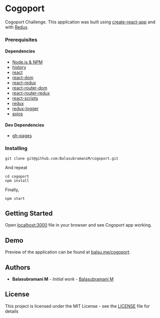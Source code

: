 # Cogoport

Cogoport Challenge. This application was built using [create-react-app](https://github.com/facebook/create-react-app) and with [Redux](https://redux.js.org/).

### Prerequisites

#### Dependencies

- [Node.js & NPM](https://www.npmjs.com/package/download)
- [history](https://www.npmjs.com/package/history)
- [react](https://www.npmjs.com/package/react)
- [react-dom](https://www.npmjs.com/package/react-dom)
- [react-redux](https://www.npmjs.com/package/react-redux)
- [react-router-dom](https://www.npmjs.com/package/react-router-dom)
- [react-router-redux](https://www.npmjs.com/package/react-router-redux)
- [react-scripts](https://www.npmjs.com/package/react-scripts)
- [redux](https://www.npmjs.com/package/redux)
- [redux-logger](https://www.npmjs.com/package/redux-logger)
- [axios](https://www.npmjs.com/package/axios)

#### Dev Dependencies

- [gh-pages](https://www.npmjs.com/package/gh-pages)

### Installing

```
git clone git@github.com:BalasubramaniM/cogoport.git
```

And repeat

```
cd cogoport
npm install
```

Finally,

```
npm start
```

## Getting Started

Open [localhost:3000](http://localhost:3000) file in your browser and see Cogoport app working.

## Demo

Preview of the application can be found at [balsu.me/cogoport](http://balsu.me/cogoport).

## Authors

- **Balasubramani M** - _Initial work_ - [Balasubramani M](https://github.com/balasubramanim)

## License

This project is licensed under the MIT License - see the [LICENSE](LICENSE) file for details
